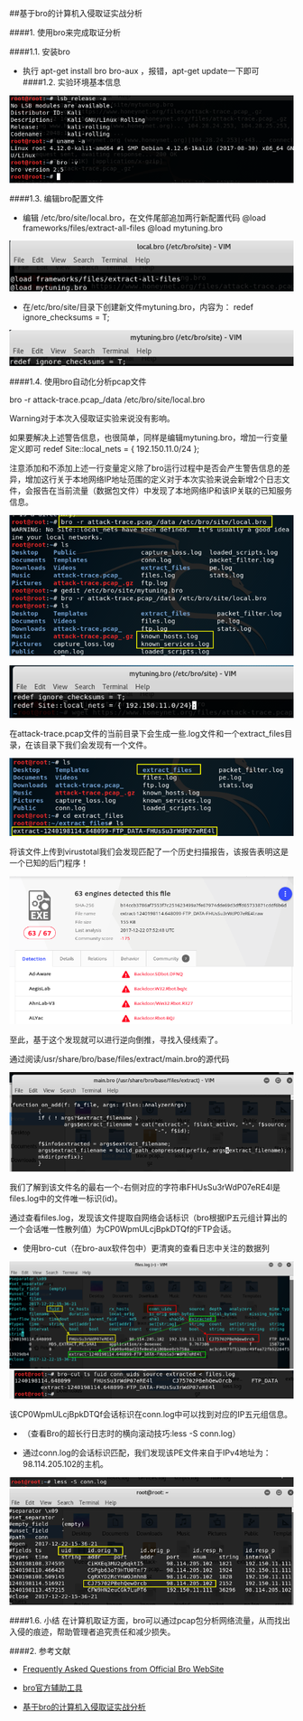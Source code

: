 ##基于bro的计算机入侵取证实战分析


####1. 使用bro来完成取证分析

####1.1. 安装bro

- 执行 apt-get install bro bro-aux ，报错，apt-get update一下即可
####1.2. 实验环境基本信息

![](https://github.com/Anna-YJ/Picture/blob/master/1.png?raw=true) 


####1.3. 编辑bro配置文件

- 编辑 /etc/bro/site/local.bro，在文件尾部追加两行新配置代码
@load frameworks/files/extract-all-files
@load mytuning.bro

![](https://github.com/Anna-YJ/Picture/blob/master/2.png?raw=true)


- 在/etc/bro/site/目录下创建新文件mytuning.bro，内容为：
redef ignore_checksums = T;

![](https://github.com/Anna-YJ/Picture/blob/master/3.png?raw=true)


####1.4. 使用bro自动化分析pcap文件

bro -r attack-trace.pcap_/data /etc/bro/site/local.bro

Warning对于本次入侵取证实验来说没有影响。

如果要解决上述警告信息，也很简单，同样是编辑mytuning.bro，增加一行变量定义即可
redef Site::local_nets = { 192.150.11.0/24 };

注意添加和不添加上述一行变量定义除了bro运行过程中是否会产生警告信息的差异，增加这行关于本地网络IP地址范围的定义对于本次实验来说会新增2个日志文件，会报告在当前流量（数据包文件）中发现了本地网络IP和该IP关联的已知服务信息。

![](https://github.com/Anna-YJ/Picture/blob/master/4.png?raw=true)

![](https://github.com/Anna-YJ/Picture/blob/master/5.png?raw=true)

在attack-trace.pcap文件的当前目录下会生成一些.log文件和一个extract_files目录，在该目录下我们会发现有一个文件。

![](https://github.com/Anna-YJ/Picture/blob/master/6.png?raw=true)


将该文件上传到virustotal我们会发现匹配了一个历史扫描报告，该报告表明这是一个已知的后门程序！

![](https://github.com/Anna-YJ/Picture/blob/master/7.png?raw=true)


至此，基于这个发现就可以进行逆向倒推，寻找入侵线索了。


通过阅读/usr/share/bro/base/files/extract/main.bro的源代码

![](https://github.com/Anna-YJ/Picture/blob/master/8.png?raw=true)


我们了解到该文件名的最右一个-右侧对应的字符串FHUsSu3rWdP07eRE4l是files.log中的文件唯一标识(id)。

通过查看files.log，发现该文件提取自网络会话标识（bro根据IP五元组计算出的一个会话唯一性散列值）为CP0WpmULcjBpkDTQf的FTP会话。

- 使用bro-cut（在bro-aux软件包中）更清爽的查看日志中关注的数据列

![](https://github.com/Anna-YJ/Picture/blob/master/9.png?raw=true)
![](https://github.com/Anna-YJ/Picture/blob/master/10.png?raw=true)


该CP0WpmULcjBpkDTQf会话标识在conn.log中可以找到对应的IP五元组信息。


- （查看Bro的超长行日志时的横向滚动技巧:less -S conn.log）

- 通过conn.log的会话标识匹配，我们发现该PE文件来自于IPv4地址为：98.114.205.102的主机。

![](https://github.com/Anna-YJ/Picture/blob/master/12.png?raw=true)
![](https://github.com/Anna-YJ/Picture/blob/master/11.png?raw=true)




####1.6. 小结
在计算机取证方面，bro可以通过pcap包分析网络流量，从而找出入侵的痕迹，帮助管理者追究责任和减少损失。

####2. 参考文献

- [Frequently Asked Questions from Official Bro WebSite](https://www.bro.org/documentation/faq.html)

- [bro官方辅助工具](https://www.bro.org/community/software.html)

- [基于bro的计算机入侵取证实战分析](http://www.freebuf.com/articles/system/135843.html)





